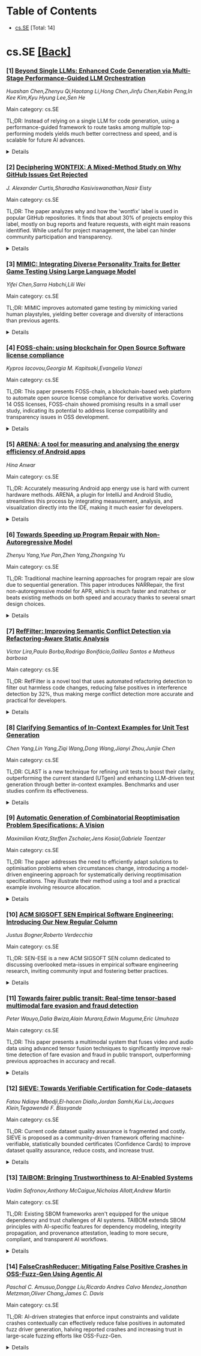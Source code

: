 <div id=toc></div>

# Table of Contents

- [cs.SE](#cs.SE) [Total: 14]


<div id='cs.SE'></div>

# cs.SE [[Back]](#toc)

### [1] [Beyond Single LLMs: Enhanced Code Generation via Multi-Stage Performance-Guided LLM Orchestration](https://arxiv.org/abs/2510.01379)
*Huashan Chen,Zhenyu Qi,Haotang Li,Hong Chen,Jinfu Chen,Kebin Peng,In Kee Kim,Kyu Hyung Lee,Sen He*

Main category: cs.SE

TL;DR: Instead of relying on a single LLM for code generation, using a performance-guided framework to route tasks among multiple top-performing models yields much better correctness and speed, and is scalable for future AI advances.


<details>
  <summary>Details</summary>
Motivation: Current code generation approaches use a single language model, ignoring the varied computational strengths of different models across programming languages, problem types, and stages of software development.

Method: Comprehensive empirical evaluation of 17 state-of-the-art LLMs across five programming languages on code generation tasks, using correctness and performance metrics. Based on these insights, a multi-stage, performance-guided orchestration framework called PerfOrch was designed, which routes tasks dynamically among models in a generate-fix-refine workflow, with stage-wise validation and rollback mechanisms.

Result: PerfOrch, without requiring model fine-tuning, achieves substantially higher correctness (up to 96.22% on HumanEval-X and 91.37% on EffiBench-X) compared to GPT-4o and other single-model baselines. It also improves runtime performance across benchmarks, with median speedups between 17.67% and 27.66%. The system is scalable and supports seamless integration of new LLMs.

Conclusion: A multi-model orchestration framework can significantly outperform single-model approaches to code generation in both correctness and efficiency, and the plug-and-play architecture enables scalable, adaptable automated software engineering workflows.

Abstract: While Large Language Models (LLMs) have become the predominant paradigm for
automated code generation, current single-model approaches fundamentally ignore
the heterogeneous computational strengths that different models exhibit across
programming languages, algorithmic domains, and development stages. This paper
challenges the single-model convention by introducing a multi-stage,
performance-guided orchestration framework that dynamically routes coding tasks
to the most suitable LLMs within a structured generate-fix-refine workflow. Our
approach is grounded in a comprehensive empirical study of 17 state-of-the-art
LLMs across five programming languages (Python, Java, C++, Go, and Rust) using
HumanEval-X benchmark. The study, which evaluates both functional correctness
and runtime performance metrics (execution time, mean/max memory utilization,
and CPU efficiency), reveals pronounced performance heterogeneity by language,
development stage, and problem category. Guided by these empirical insights, we
present PerfOrch, an LLM agent that orchestrates top-performing LLMs for each
task context through stage-wise validation and rollback mechanisms. Without
requiring model fine-tuning, PerfOrch achieves substantial improvements over
strong single-model baselines: average correctness rates of 96.22% and 91.37%
on HumanEval-X and EffiBench-X respectively, surpassing GPT-4o's 78.66% and
49.11%. Beyond correctness gains, the framework delivers consistent performance
optimizations, improving execution time for 58.76% of problems with median
speedups ranging from 17.67% to 27.66% across languages on two benchmarks. The
framework's plug-and-play architecture ensures practical scalability, allowing
new LLMs to be profiled and integrated seamlessly, thereby offering a paradigm
for production-grade automated software engineering that adapts to the rapidly
evolving generative AI landscape.

</details>


### [2] [Deciphering WONTFIX: A Mixed-Method Study on Why GitHub Issues Get Rejected](https://arxiv.org/abs/2510.01514)
*J. Alexander Curtis,Sharadha Kasiviswanathan,Nasir Eisty*

Main category: cs.SE

TL;DR: The paper analyzes why and how the 'wontfix' label is used in popular GitHub repositories. It finds that about 30% of projects employ this label, mostly on bug reports and feature requests, with eight main reasons identified. While useful for project management, the label can hinder community participation and transparency.


<details>
  <summary>Details</summary>
Motivation: Despite frequent use, the actual impact and rationale for applying the wontfix label in open-source projects is unclear, affecting both management and community dynamics.

Method: A mixed-method approach, analyzing both quantitative repository data and qualitative open coding/thematic analysis on the reasoning behind the wontfix label usage.

Result: About 30% of projects on GitHub use the wontfix label, commonly on user-submitted bug reports and feature requests. Eight main themes for its usage were identified, showing diverse rationale from user-related issues to maintainer decisions.

Conclusion: The wontfix label is an important resource management tool in GitHub projects but may also discourage community engagement and reduce transparency.

Abstract: Context: The ``wontfix'' label is a widely used yet narrowly understood tool
in GitHub repositories, indicating that an issue will not be pursued further.
Despite its prevalence, the impact of this label on project management and
community dynamics within open-source software development is not clearly
defined. Objective: This study examines the prevalence and reasons behind
issues being labeled as wontfix across various open-source repositories on
GitHub. Method: Employing a mixed-method approach, we analyze both quantitative
data to assess the prevalence of the wontfix label and qualitative data to
explore the reasoning that it was used. Data were collected from 3,132 of
GitHub's most-popular repositories. Later, we employ open coding and thematic
analysis to categorize the reasons behind wontfix labels, providing a
structured understanding of the issue management landscape. Results: Our
findings show that about 30% of projects on GitHub apply the wontfix label to
some issues. These issues most often occur on user-submitted issues for bug
reports and feature requests. The study identified eight common themes behind
labeling issues as wontfix, ranging from user-specific control factors to
maintainer-specific decisions. Conclusions: The wontfix label is a critical
tool for managing resources and guiding contributor efforts in GitHub projects.
However, it can also discourage community involvement and obscure the
transparency of project management. Understanding these reasons aids project
managers in making informed decisions and fostering efficient collaboration
within open-source communities.

</details>


### [3] [MIMIC: Integrating Diverse Personality Traits for Better Game Testing Using Large Language Model](https://arxiv.org/abs/2510.01635)
*Yifei Chen,Sarra Habchi,Lili Wei*

Main category: cs.SE

TL;DR: MIMIC improves automated game testing by mimicking varied human playstyles, yielding better coverage and diversity of interactions than previous agents.


<details>
  <summary>Details</summary>
Motivation: Traditional automated testing methods in video games are insufficient because they fail to replicate the diverse strategies and playstyles of human players, limiting the ability to uncover edge cases and achieve thorough test coverage.

Method: The paper introduces MIMIC, a framework that integrates personality traits into gaming agents. These agents can mimic different human playstyles and strategies in similar game scenarios, leading to more varied gameplay behaviors.

Result: MIMIC demonstrates improved test coverage and richer in-game interactions across multiple games. In Minecraft, it outperforms existing state-of-the-art agents by achieving a higher task completion rate and generating more diverse solutions.

Conclusion: MIMIC enables gaming agents to better reflect human diversity, thus triggering more game scenarios and edge cases, improving the effectiveness of automated game testing.

Abstract: Modern video games pose significant challenges for traditional automated
testing algorithms, yet intensive testing is crucial to ensure game quality. To
address these challenges, researchers designed gaming agents using
Reinforcement Learning, Imitation Learning, or Large Language Models. However,
these agents often neglect the diverse strategies employed by human players due
to their different personalities, resulting in repetitive solutions in similar
situations. Without mimicking varied gaming strategies, these agents struggle
to trigger diverse in-game interactions or uncover edge cases.
  In this paper, we present MIMIC, a novel framework that integrates diverse
personality traits into gaming agents, enabling them to adopt different gaming
strategies for similar situations. By mimicking different playstyles, MIMIC can
achieve higher test coverage and richer in-game interactions across different
games. It also outperforms state-of-the-art agents in Minecraft by achieving a
higher task completion rate and providing more diverse solutions. These results
highlight MIMIC's significant potential for effective game testing.

</details>


### [4] [FOSS-chain: using blockchain for Open Source Software license compliance](https://arxiv.org/abs/2510.01740)
*Kypros Iacovou,Georgia M. Kapitsaki,Evangelia Vanezi*

Main category: cs.SE

TL;DR: This paper presents FOSS-chain, a blockchain-based web platform to automate open source license compliance for derivative works. Covering 14 OSS licenses, FOSS-chain showed promising results in a small user study, indicating its potential to address license compatibility and transparency issues in OSS development.


<details>
  <summary>Details</summary>
Motivation: Ensuring compliance with OSS license terms in derivative works is complex, with compatibility issues leading to legal risks. Current processes lack transparency and automation.

Method: The paper introduces FOSS-chain, a web platform integrating blockchain technology to automate and ensure OSS license compliance when creating derivative works. The system covers 14 OSS licenses and logs all actions immutably for transparency. A preliminary evaluation was conducted via a small user study.

Result: The initial prototype of FOSS-chain was tested in a small-scale user study. The results indicated promise in automating license compliance and transparency, suggesting potential for real-world adaptation.

Conclusion: Blockchain can improve OSS license management by enabling transparent, automated compliance. FOSS-chain demonstrates feasibility and potential, though further, larger-scale validation is needed.

Abstract: Open Source Software (OSS) is widely used and carries licenses that indicate
the terms under which the software is provided for use, also specifying
modification and distribution rules. Ensuring that users are respecting OSS
license terms when creating derivative works is a complex process. Compliance
issues arising from incompatibilities among licenses may lead to legal
disputes. At the same time, the blockchain technology with immutable entries
offers a mechanism to provide transparency when it comes to licensing and
ensure software changes are recorded. In this work, we are introducing an
integration of blockchain and license management when creating derivative
works, in order to tackle the issue of OSS license compatibility. We have
designed, implemented and performed a preliminary evaluation of FOSS-chain, a
web platform that uses blockchain and automates the license compliance process,
covering 14 OSS licenses. We have evaluated the initial prototype version of
the FOSS-chain platform via a small scale user study. Our preliminary results
are promising, demonstrating the potential of the platform for adaptation on
realistic software systems.

</details>


### [5] [ARENA: A tool for measuring and analysing the energy efficiency of Android apps](https://arxiv.org/abs/2510.01754)
*Hina Anwar*

Main category: cs.SE

TL;DR: Accurately measuring Android app energy use is hard with current hardware methods. ARENA, a plugin for IntelliJ and Android Studio, streamlines this process by integrating measurement, analysis, and visualization directly into the IDE, making it much easier for developers.


<details>
  <summary>Details</summary>
Motivation: Developers and researchers need to accurately and efficiently measure the energy consumption of Android apps to build energy-efficient applications. Current hardware-based measurement processes are complex, time-consuming, and difficult to reproduce, with a lack of open-source tools that facilitate reliable measurements integrated within development environments.

Method: The authors designed and implemented ARENA, a tool integrated as a plugin for IntelliJ and Android Studio. ARENA connects to physical energy measurement devices, automates the experimental workflow (setup, execution, data collection, cleaning, aggregation, and visualization), and allows comparative analysis of app energy consumption directly within the IDE.

Result: ARENA enables developers and researchers to seamlessly perform hardware-based energy measurements, compare different app versions, and efficiently analyze, report, and visualize energy usage data, all from within their familiar development environments.

Conclusion: ARENA significantly reduces the barrier and effort required for reliable hardware-based energy measurement and analysis of Android apps, making the process easier, more reproducible, and accessible to both developers and researchers.

Abstract: To build energy-efficient apps, there is a need to estimate and analyze their
energy consumption in typical usage scenarios. The energy consumption of
Android apps could be estimated via software-based and hardware-based
approaches. Software-based approaches, while easier to implement, are not as
accurate as hardware-based approaches. The process of measuring the energy
consumption of an Android app via a hardware-based approach typically involves
1) setting up a measurement environment, 2) executing the app under test on a
mobile device, 3) recording current/voltage data via a hardware device to
measure energy consumption, and 4) cleaning and aggregating data for analyses,
reports, and visualizations. Specialized scripts are written for selected
hardware and software components to ensure reliable energy measurements. The
energy measurement process is repeated many times and aggregated to remove
noise. These steps make the hardware-based energy measurement process
time-consuming and not easy to adapt or reproduce. There is a lack of
open-source tools available for developers and researchers to take reliable
energy measurements via hardware devices. In this paper, we present and
demonstrate ARENA, a support tool that enables developers and researchers to
connect to a physical measurement device without leaving the comfort of their
IDE. Developers could use ARENA during development to compare energy
consumption between different apps or versions of the same app. ARENA
calculates energy consumption on an Android smartphone by executing a test
scenario on the app under development. Further, ARENA helps aggregate,
statistically analyze, report, and visualize the data, allowing developers and
researchers to dig into the data directly or visually. We implemented ARENA as
an IntelliJ and Android Studio plugin.

</details>


### [6] [Towards Speeding up Program Repair with Non-Autoregressive Model](https://arxiv.org/abs/2510.01825)
*Zhenyu Yang,Yue Pan,Zhen Yang,Zhongxing Yu*

Main category: cs.SE

TL;DR: Traditional machine learning approaches for program repair are slow due to sequential generation. This paper introduces NARRepair, the first non-autoregressive model for APR, which is much faster and matches or beats existing methods on both speed and accuracy thanks to several smart design choices.


<details>
  <summary>Details</summary>
Motivation: Current machine learning-based automatic program repair (APR) methods use autoregressive (AR) models, which suffer from significant delays during the bug fixing process due to their token-by-token generation process. These delays become worse as model size increases.

Method: The authors propose NARRepair, a novel non-autoregressive (NAR) code generation model specifically customized for APR. It addresses AR limitations using three key innovations: a repair action predictor (reduces over-correction), an inter-token dependency extractor (improves token relationships), and a two-stage decoder (enhances contextual understanding).

Result: Experiments on three popular APR datasets show that NARRepair dramatically improves repair speed (1.4-6.4x faster than AR-based models) and achieves superior performance in limited repair time. It reaches state-of-the-art results in both repair speed and accuracy.

Conclusion: NARRepair is a significant advance in machine learning-based APR: by leveraging non-autoregressive modeling and tailored innovations, it delivers faster and more accurate program repairs than prior techniques.

Abstract: Enlightened by the success of machine learning techniques in various
application areas, recent years have witnessed a surge of research efforts on
automatic program repair (APR) using machine learning techniques. Previous
machine learning-based APR techniques essentially modified bugs in the
autoregressive (AR) manner, which predicts future values based on past values.
Due to the manner of token-by-token generation, the AR-based APR technique has
a huge time delay. In particular, the delay of the APR model with a large
number of parameters is more serious. To address the issue, we aim to apply the
non-autoregressive (NAR) method to the APR task, which can output target code
in a parallel manner to avoid huge repair delays. However, the naive use of the
NAR manner for the APR task suffers from the issue of compromised patch
quality. To effectively adapt the NAR manner for the APR task, we in this paper
propose NARRepair, the first customized NAR code generation model for the APR
task. The NARRepair model features three major novelties, including 1) the
repair action predictor for alleviating the over-correction issue, 2) the
inter-token dependency extractor for alleviating the issue of lacking
inter-token dependency information, and 3) the two-stage decoder for
alleviating the issue of lacking contextual information. We evaluated NARRepair
on three widely used datasets in the APR community, and the results show that
1) compared to other APR techniques, the NARRepair model has the best
performance within the limited repair time, and 2) compared to AR-based APR
techniques, the repair speed of NARRepair has been increased by 1.4-6.4 times
in the GPU environment. Overall, the results show that NARRepair has achieved
state-of-the-art comprehensive performance in terms of repair speed and
accuracy.

</details>


### [7] [RefFilter: Improving Semantic Conflict Detection via Refactoring-Aware Static Analysis](https://arxiv.org/abs/2510.01960)
*Victor Lira,Paulo Borba,Rodrigo Bonifácio,Galileu Santos e Matheus barbosa*

Main category: cs.SE

TL;DR: RefFilter is a novel tool that uses automated refactoring detection to filter out harmless code changes, reducing false positives in interference detection by 32%, thus making merge conflict detection more accurate and practical for developers.


<details>
  <summary>Details</summary>
Motivation: Collaborative software development often faces challenges due to semantic interference caused by code changes, with current static analysis methods yielding many false positives, particularly from behavior-preserving code refactorings.

Method: The paper introduces RefFilter, a static analysis tool that automatically detects refactorings and filters out behavior-preserving code changes to improve accuracy in semantic interference detection.

Result: RefFilter significantly reduced false positives by almost 32% in the labeled dataset, with only a minor, statistically insignificant rise in false negatives, leading to an overall increase in precision.

Conclusion: Refactoring-aware semantic interference detection, as implemented in RefFilter, presents an effective approach to enhance merge support processes, offering marked improvements in precision for software development workflows.

Abstract: Detecting semantic interference remains a challenge in collaborative software
development. Recent lightweight static analysis techniques improve efficiency
over SDG-based methods, but they still suffer from a high rate of false
positives. A key cause of these false positives is the presence of
behavior-preserving code refactorings, which current techniques cannot
effectively distinguish from changes that impact behavior and can interfere
with others. To handle this problem we present RefFilter, a refactoring-aware
tool for semantic interference detection. It builds on existing static
techniques by incorporating automated refactoring detection to improve
precision. RefFilter discards behavior-preserving refactorings from reports,
reducing false positives while preserving detection coverage. To evaluate
effectiveness and scalability, use two datasets: a labeled dataset with 99
scenarios and ground truth, and a novel dataset of 1,087 diverse merge
scenarios that we have built. Experimental results show that RefFilter reduces
false positives by nearly 32% on the labeled dataset. While this reduction
comes with a non significant increase in false negatives, the overall gain in
precision significantly outweighs the minor trade-off in recall. These findings
demonstrate that refactoring-aware interference detection is a practical and
effective strategy for improving merge support in modern development workflows.

</details>


### [8] [Clarifying Semantics of In-Context Examples for Unit Test Generation](https://arxiv.org/abs/2510.01994)
*Chen Yang,Lin Yang,Ziqi Wang,Dong Wang,Jianyi Zhou,Junjie Chen*

Main category: cs.SE

TL;DR: CLAST is a new technique for refining unit tests to boost their clarity, outperforming the current standard (UTgen) and enhancing LLM-driven test generation through better in-context examples. Benchmarks and user studies confirm its effectiveness.


<details>
  <summary>Details</summary>
Motivation: Effective unit test generation with LLMs is heavily dependent on the quality of in-context examples. Poorly structured or unclear tests reduce generation quality; thus, improving semantic clarity of example tests is crucial.

Method: CLAST leverages program analysis and LLM-based rewriting to decompose and refine complex unit tests, making them more logically clear and semantically precise. Comparative evaluation was conducted against UTgen and through user studies.

Result: CLAST fully retains original test effectiveness. It outperformed UTgen, which reduced effectiveness metrics significantly. User studies showed over 85% preference for CLAST-refined tests' clarity. When used as examples for ICL-based test generation, CLAST led to substantial improvements in generated tests’ compilation success rate, pass rate, and coverage.

Conclusion: CLAST significantly improves the semantic clarity of unit tests used as in-context examples, outperforming existing refinement techniques and positively impacting LLM-based test generation.

Abstract: Recent advances in large language models (LLMs) have enabled promising
performance in unit test generation through in-context learning (ICL). However,
the quality of in-context examples significantly influences the effectiveness
of generated tests-poorly structured or semantically unclear test examples
often lead to suboptimal outputs. In this paper, we propose CLAST, a novel
technique that systematically refines unit tests to improve their semantic
clarity, thereby enhancing their utility as in-context examples. The approach
decomposes complex tests into logically clearer ones and improves semantic
clarity through a combination of program analysis and LLM-based rewriting. We
evaluated CLAST on four open-source and three industrial projects. The results
demonstrate that CLAST largely outperforms UTgen, the state-of-the-art
refinement technique, in both preserving test effectiveness and enhancing
semantic clarity. Specifically, CLAST fully retains the original effectiveness
of unit tests, while UTgen reduces compilation success rate (CSR), pass rate
(PR), test coverage (Cov), and mutation score (MS) by an average of 12.90%,
35.82%, 4.65%, and 5.07%, respectively. Over 85.33% of participants in our user
study preferred the semantic clarity of CLAST-refined tests. Notably,
incorporating CLAST-refined tests as examples effectively improves ICL-based
unit test generation approaches such as RAGGen and TELPA, resulting in an
average increase of 25.97% in CSR, 28.22% in PR, and 45.99% in Cov for
generated tests, compared to incorporating UTgen-refined tests. The insights
from the follow-up user study not only reinforce CLAST's potential impact in
software testing practice but also illuminate avenues for future research.

</details>


### [9] [Automatic Generation of Combinatorial Reoptimisation Problem Specifications: A Vision](https://arxiv.org/abs/2510.02002)
*Maximilian Kratz,Steffen Zschaler,Jens Kosiol,Gabriele Taentzer*

Main category: cs.SE

TL;DR: The paper addresses the need to efficiently adapt solutions to optimisation problems when circumstances change, introducing a model-driven engineering approach for systematically deriving reoptimisation specifications. They illustrate their method using a tool and a practical example involving resource allocation.


<details>
  <summary>Details</summary>
Motivation: When real-world conditions change, existing solutions to optimisation problems need minimal, targeted updates, rather than complete re-solutions. Current approaches lack systematicity in specifying and solving these reoptimisation tasks. The paper aims to address this gap by leveraging model-driven techniques.

Method: The authors leverage declarative modelling languages and model transformations to systematically derive reoptimisation specifications. They offer a proof-of-concept implementation using the GIPS tool and demonstrate their approach with a resource allocation case study.

Result: The paper delivers an initial categorisation framework for reoptimisation problems and strategies, provides a proof-of-concept implementation, and successfully applies the approach to a teaching assistant allocation problem, demonstrating feasibility.

Conclusion: Model-Driven Engineering can facilitate the structured derivation of reoptimisation problems, making adaptations more systematic and potentially less disruptive. Their implementation shows initial promise for practical applications.

Abstract: Once an optimisation problem has been solved, the solution may need
adaptation when contextual factors change. This challenge, also known as
reoptimisation, has been addressed in various problem domains, such as railway
crew rescheduling, nurse rerostering, or aircraft recovery. This requires a
modified problem to be solved again to ensure that the adapted solution is
optimal in the new context. However, the new optimisation problem differs
notably from the original problem: (i) we want to make only minimal changes to
the original solution to minimise the impact; (ii) we may be unable to change
some parts of the original solution (e.g., because they refer to past
allocations); and (iii) we need to derive a change script from the original
solution to the new solution. In this paper, we argue that Model-Driven
Engineering (MDE) - in particular, the use of declarative modelling languages
and model transformations for the high-level specification of optimisation
problems - offers new opportunities for the systematic derivation of
reoptimisation problems from the original optimisation problem specification.
We focus on combinatorial reoptimisation problems and provide an initial
categorisation of changing problems and strategies for deriving the
corresponding reoptimisation specifications. We introduce an initial
proof-of-concept implementation based on the GIPS (Graph-Based (Mixed) Integer
Linear Programming Problem Specification) tool and apply it to an example
resource-allocation problem: the allocation of teaching assistants to teaching
sessions.

</details>


### [10] [ACM SIGSOFT SEN Empirical Software Engineering: Introducing Our New Regular Column](https://arxiv.org/abs/2510.02007)
*Justus Bogner,Roberto Verdecchia*

Main category: cs.SE

TL;DR: SEN-ESE is a new ACM SIGSOFT SEN column dedicated to discussing overlooked meta-issues in empirical software engineering research, inviting community input and fostering better practices.


<details>
  <summary>Details</summary>
Motivation: Despite advances, ESE research faces ongoing challenges such as reproducibility, external validity, subjective reviews, and industry adoption; documentation gaps make it hard for newcomers to learn the field.

Method: The column will feature content based on expert interviews, focus groups, surveys, and position papers, covering meta-aspects of ESE such as replication best practices and statistical methods.

Result: SEN-ESE introduces regular conversations on under-discussed or implicit ESE topics, inviting contributions and feedback to shape the direction of the column according to community interests.

Conclusion: The new SEN-ESE column aims to foster continuous reflection and improvement in empirical software engineering (ESE) research by providing a forum for meta-discussions and community input.

Abstract: From its early foundations in the 1970s, empirical software engineering (ESE)
has evolved into a mature research discipline that embraces a plethora of
different topics, methodologies, and industrial practices. Despite its
remarkable progress, the ESE research field still needs to keep evolving, as
new impediments, shortcoming, and technologies emerge. Research
reproducibility, limited external validity, subjectivity of reviews, and
porting research results to industrial practices are just some examples of the
drivers for improvements to ESE research. Additionally, several facets of ESE
research are not documented very explicitly, which makes it difficult for
newcomers to pick them up. With this new regular ACM SIGSOFT SEN column
(SEN-ESE), we introduce a venue for discussing meta-aspects of ESE research,
ranging from general topics such as the nature and best practices for
replication packages, to more nuanced themes such as statistical methods,
interview transcription tools, and publishing interdisciplinary research. Our
aim for the column is to be a place where we can regularly spark conversations
on ESE topics that might not often be touched upon or are left implicit.
Contributions to this column will be grounded in expert interviews, focus
groups, surveys, and position pieces, with the goal of encouraging reflection
and improvement in how we conduct, communicate, teach, and ultimately improve
ESE research. Finally, we invite feedback from the ESE community on
challenging, controversial, or underexplored topics, as well as suggestions for
voices you would like to hear from. While we cannot promise to act on every
idea, we aim to shape this column around the community interests and are
grateful for all contributions.

</details>


### [11] [Towards fairer public transit: Real-time tensor-based multimodal fare evasion and fraud detection](https://arxiv.org/abs/2510.02165)
*Peter Wauyo,Dalia Bwiza,Alain Murara,Edwin Mugume,Eric Umuhoza*

Main category: cs.SE

TL;DR: This paper presents a multimodal system that fuses video and audio data using advanced tensor fusion techniques to significantly improve real-time detection of fare evasion and fraud in public transport, outperforming previous approaches in accuracy and recall.


<details>
  <summary>Details</summary>
Motivation: Current public transportation systems face significant revenue loss and operational challenges due to fraud and fare evasion, which are difficult to automatically detect using unimodal approaches.

Method: The researchers developed a multimodal detection system combining CCTV video data (using ViViT) and audio data (using AST). These features are fused using a Tensor Fusion Network (TFN) that models complex unimodal and bimodal interactions, achieving more nuanced detection of fraudulent activity.

Result: The system achieved 89.5% accuracy, 87.2% precision, and 84.0% recall on a custom dataset, outperforming typical recall rates (75%) in prior work and showing significant improvements in F1 score and recall over simpler fusion methods.

Conclusion: Tensor fusion of video and audio data enables real-time, robust detection of public transportation fraud and fare evasion, offering clear benefits in operational compliance, safety, and revenue protection.

Abstract: This research introduces a multimodal system designed to detect fraud and
fare evasion in public transportation by analyzing closed circuit television
(CCTV) and audio data. The proposed solution uses the Vision Transformer for
Video (ViViT) model for video feature extraction and the Audio Spectrogram
Transformer (AST) for audio analysis. The system implements a Tensor Fusion
Network (TFN) architecture that explicitly models unimodal and bimodal
interactions through a 2-fold Cartesian product. This advanced fusion technique
captures complex cross-modal dynamics between visual behaviors (e.g.,
tailgating,unauthorized access) and audio cues (e.g., fare transaction sounds).
The system was trained and tested on a custom dataset, achieving an accuracy of
89.5%, precision of 87.2%, and recall of 84.0% in detecting fraudulent
activities, significantly outperforming early fusion baselines and exceeding
the 75% recall rates typically reported in state-of-the-art transportation
fraud detection systems. Our ablation studies demonstrate that the tensor
fusion approach provides a 7.0% improvement in the F1 score and an 8.8% boost
in recall compared to traditional concatenation methods. The solution supports
real-time detection, enabling public transport operators to reduce revenue
loss, improve passenger safety, and ensure operational compliance.

</details>


### [12] [SIEVE: Towards Verifiable Certification for Code-datasets](https://arxiv.org/abs/2510.02166)
*Fatou Ndiaye Mbodji,El-hacen Diallo,Jordan Samhi,Kui Liu,Jacques Klein,Tegawendé F. Bissyande*

Main category: cs.SE

TL;DR: Current code dataset quality assurance is fragmented and costly. SIEVE is proposed as a community-driven framework offering machine-verifiable, statistically bounded certificates (Confidence Cards) to improve dataset quality assurance, reduce costs, and increase trust.


<details>
  <summary>Details</summary>
Motivation: Code agents and empirical software engineering heavily rely on public code datasets, but there is currently no verifiable guarantee of the quality of these datasets. Existing methods like static dataset cards lack statistical and auditable assurance, causing reliability and cost issues.

Method: The authors propose SIEVE, a community-driven framework that transforms property checks into 'Confidence Cards,' which are machine-readable, verifiable certificates offering statistical guarantees that are valid at any time.

Result: SIEVE introduces statistical bounds and verifiable certification for code datasets, aiming to reduce fragmentation, lower quality-assurance costs, and increase dataset reliability.

Conclusion: Transitioning from narrative dataset cards to SIEVE's verifiable Confidence Cards will enhance the trustworthiness and accessibility of quality data, benefiting teams in terms of effectiveness and cost.

Abstract: Code agents and empirical software engineering rely on public code datasets,
yet these datasets lack verifiable quality guarantees. Static 'dataset cards'
inform, but they are neither auditable nor do they offer statistical
guarantees, making it difficult to attest to dataset quality. Teams build
isolated, ad-hoc cleaning pipelines. This fragments effort and raises cost. We
present SIEVE, a community-driven framework. It turns per-property checks into
Confidence Cards-machine-readable, verifiable certificates with anytime-valid
statistical bounds. We outline a research plan to bring SIEVE to maturity,
replacing narrative cards with anytime-verifiable certification. This shift is
expected to lower quality-assurance costs and increase trust in code-datasets.

</details>


### [13] [TAIBOM: Bringing Trustworthiness to AI-Enabled Systems](https://arxiv.org/abs/2510.02169)
*Vadim Safronov,Anthony McCaigue,Nicholas Allott,Andrew Martin*

Main category: cs.SE

TL;DR: Existing SBOM frameworks aren't equipped for the unique dependency and trust challenges of AI systems. TAIBOM extends SBOM principles with AI-specific features for dependency modeling, integrity propagation, and provenance attestation, leading to more secure, compliant, and transparent AI workflows.


<details>
  <summary>Details</summary>
Motivation: Traditional Software Bills of Materials (SBOMs) are insufficient for capturing the complexity and characteristics of AI-driven software systems, which often involve dynamic, loosely coupled dependencies across datasets, models, and code. Fragmented governance and a lack of robust verification tools further exacerbate trust and compliance challenges.

Method: The authors present TAIBOM—Trusted AI Bill of Materials—a framework that extends the principles of SBOMs to the AI domain. TAIBOM introduces a tailored dependency model for AI components, propagates integrity statements across diverse AI pipelines, and establishes a trust attestation process for verifying provenance of components.

Result: TAIBOM is shown to support improved assurance, security, and compliance in AI workflows and demonstrates advantages over existing standards such as SPDX and CycloneDX. The framework provides structured transparency and traceability specific to AI-enabled environments.

Conclusion: TAIBOM lays the groundwork for trustworthy and verifiable AI systems through enhanced transparency, integrity, and trust verification in software supply chains.

Abstract: The growing integration of open-source software and AI-driven technologies
has introduced new layers of complexity into the software supply chain,
challenging existing methods for dependency management and system assurance.
While Software Bills of Materials (SBOMs) have become critical for enhancing
transparency and traceability, current frameworks fall short in capturing the
unique characteristics of AI systems -- namely, their dynamic, data-driven
nature and the loosely coupled dependencies across datasets, models, and
software components. These challenges are compounded by fragmented governance
structures and the lack of robust tools for ensuring integrity, trust, and
compliance in AI-enabled environments.
  In this paper, we introduce Trusted AI Bill of Materials (TAIBOM) -- a novel
framework extending SBOM principles to the AI domain. TAIBOM provides (i) a
structured dependency model tailored for AI components, (ii) mechanisms for
propagating integrity statements across heterogeneous AI pipelines, and (iii) a
trust attestation process for verifying component provenance. We demonstrate
how TAIBOM supports assurance, security, and compliance across AI workflows,
highlighting its advantages over existing standards such as SPDX and CycloneDX.
This work lays the foundation for trustworthy and verifiable AI systems through
structured software transparency.

</details>


### [14] [FalseCrashReducer: Mitigating False Positive Crashes in OSS-Fuzz-Gen Using Agentic AI](https://arxiv.org/abs/2510.02185)
*Paschal C. Amusuo,Dongge Liu,Ricardo Andres Calvo Mendez,Jonathan Metzman,Oliver Chang,James C. Davis*

Main category: cs.SE

TL;DR: AI-driven strategies that enforce input constraints and validate crashes contextually can effectively reduce false positives in automated fuzz driver generation, halving reported crashes and increasing trust in large-scale fuzzing efforts like OSS-Fuzz-Gen.


<details>
  <summary>Details</summary>
Motivation: Fuzz testing is widely used to find software bugs and security vulnerabilities, but manually creating fuzz drivers for each function is costly and requires expertise. Automated methods exist, but often lead to false positive crashes, which is a significant problem, especially on large-scale projects like OSS-Fuzz-Gen.

Method: The paper introduces two AI-driven strategies within OSS-Fuzz-Gen: (1) constraint-based fuzz driver generation, which proactively enforces input and state constraints during driver creation, and (2) context-based crash validation, which reactively analyzes function callers to determine real feasibility of reported crashes from entry points.

Result: On a benchmark of 1,500 OSS-Fuzz functions, the strategies reduced spurious (false positive) crashes by up to 8%, decreased total reported crashes by over 50%, and illustrated the effectiveness of advanced language models as program analysis agents.

Conclusion: Integrating AI, particularly with constraint enforcement and context-aware crash validation, can significantly reduce false positives in automated fuzz driver generation and reporting. This improves the reliability and trust in large-scale fuzzing pipelines, though challenges remain.

Abstract: Fuzz testing has become a cornerstone technique for identifying software bugs
and security vulnerabilities, with broad adoption in both industry and
open-source communities. Directly fuzzing a function requires fuzz drivers,
which translate random fuzzer inputs into valid arguments for the target
function. Given the cost and expertise required to manually develop fuzz
drivers, methods exist that leverage program analysis and Large Language Models
to automatically generate these drivers. However, the generated fuzz drivers
frequently lead to false positive crashes, especially in functions highly
structured input and complex state requirements. This problem is especially
crucial in industry-scale fuzz driver generation efforts like OSS-Fuzz-en, as
reporting false positive crashes to maintainers impede trust in both the system
and the team.
  This paper presents two AI-driven strategies to reduce false positives in
OSS-Fuzz-Gen, a multi-agent system for automated fuzz driver generation. First,
constraint-based fuzz driver generation proactively enforces constraints on a
function's inputs and state to guide driver creation. Second, context-based
crash validation reactively analyzes function callers to determine whether
reported crashes are feasible from program entry points. Using 1,500 benchmark
functions from OSS-Fuzz, we show that these strategies reduce spurious crashes
by up to 8%, cut reported crashes by more than half, and demonstrate that
frontier LLMs can serve as reliable program analysis agents. Our results
highlight the promise and challenges of integrating AI into large-scale fuzzing
pipelines.

</details>
